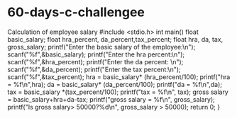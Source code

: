 # 60-days-c-challengee
Calculation of employee salary
#include <stdio.h>
int main()
float basic_salary;
float hra_percent, da_percent,tax_percent;
float hra, da, tax, gross_salary;
printf("Enter the basic salary of the employee:\n");
scanf("%f",&basic_salary);
printf("Enter the hra percent:\n");
scanf("%f",&hra_percent);
printf("Enter the da percent: \n");
scanf("%f",&da_percent);
printf("Enter the tax percent:\n");
scanf("%f",&tax_percent);
hra =  basic_salary* (hra_percent/100);
printf("hra = %f\n",hra); 
da =  basic_salary* (da_percent/100);
printf("da = %f\n",da);
tax = basic_salary *(tax_percent/100);
printf("tax = %f\n", tax);
gross salary = basic_salary+hra+da-tax;
printf("gross salary = %f\n", gross_salary);
printf("Is gross salary> 50000?%d\n", gross_salary > 50000);
return 0;
}
